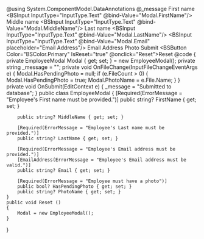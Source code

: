 ﻿@using System.ComponentModel.DataAnnotations
<BSForm Model="Modal" IsRow="true" Gutters="Gutters.Medium" OnValidSubmit="OnSubmit" OnReset="Reset">
    <DataAnnotationsValidator/>
    <BSCol Position="Position.Relative" ColumnMedium="12">
        @_message
        <BSValidationSummary/>
    </BSCol>
    <BSCol Position="Position.Relative" ColumnMedium="4">
        <BSLabel>First name</BSLabel>
        <BSInput InputType="InputType.Text" @bind-Value="Modal.FirstName"/>
        <BSFeedback For="@(() => Modal.FirstName)" ValidMessage="First name looks good."/>
    </BSCol>
    <BSCol Position="Position.Relative" ColumnMedium="4">
        <BSLabel>Middle name</BSLabel>
        <BSInput InputType="InputType.Text" @bind-Value="Modal.MiddleName"/>
        <BSFeedback For="@(() => Modal.MiddleName)" ValidMessage="Middle name looks good."/>
    </BSCol>
    <BSCol Position="Position.Relative" ColumnMedium="4">
        <BSLabel>Last name</BSLabel>
        <BSInput InputType="InputType.Text" @bind-Value="Modal.LastName"/>
        <BSFeedback For="@(() => Modal.LastName)" ValidMessage="Last name looks good."/>
    </BSCol>
    <BSCol Position="Position.Relative" ColumnMedium="4" Class="@(@BS.Form_Floating)"> 
        <BSInput InputType="InputType.Text" @bind-Value="Modal.Email" placeholder="Email Address"/>
        <BSLabel IsFloating="true" PaddingStart="Padding.Large">Email Address</BSLabel>
        <BSFeedback For="@(() => Modal.Email)" ValidMessage="Email address looks good."/>
    </BSCol>
    <BSCol Position="Position.Relative" ColumnMedium="6">
        <BSLabel>Photo</BSLabel>
        <BSInputFile ValidWhen="@(() => Modal.HasPendingPhoto)" OnChange="OnFileChange"/>
        <BSFeedback For="@(() => Modal.HasPendingPhoto)" ValidMessage="Looks like you selected a photo."/>
    </BSCol>
    <BSCol Column="12">
        <BSButton Color="BSColor.Primary" IsSubmit="true">Submit</BSButton>
        <BSButton Color="BSColor.Primary" IsReset="true" @onclick="Reset">Reset</BSButton>
    </BSCol>
</BSForm>
@code {
    private EmployeeModal Modal { get; set; } = new EmployeeModal();
    private string _message = "";
    private void OnFileChange(InputFileChangeEventArgs e)
    {
        Modal.HasPendingPhoto = null;
        if (e.FileCount > 0)
        {
            Modal.HasPendingPhoto = true;
            Modal.PhotoName = e.File.Name;
        }
    }
    private void OnSubmit(EditContext e)
    {
        _message = "Submitted to database";
    }
    public class EmployeeModal
    {
        [Required(ErrorMessage = "Employee's First name must be provided.")]
        public string? FirstName { get; set; }

        public string? MiddleName { get; set; }

        [Required(ErrorMessage = "Employee's Last name must be provided.")]
        public string? LastName { get; set; }

        [Required(ErrorMessage = "Employee's Email address must be provided.")]
        [EmailAddress(ErrorMessage = "Employee's Email address must be valid.")]
        public string? Email { get; set; }

        [Required(ErrorMessage = "Employee must have a photo")]
        public bool? HasPendingPhoto { get; set; }
        public string? PhotoName { get; set; }
    }
    public void Reset ()
    {
        Modal = new EmployeeModal();
    }
}